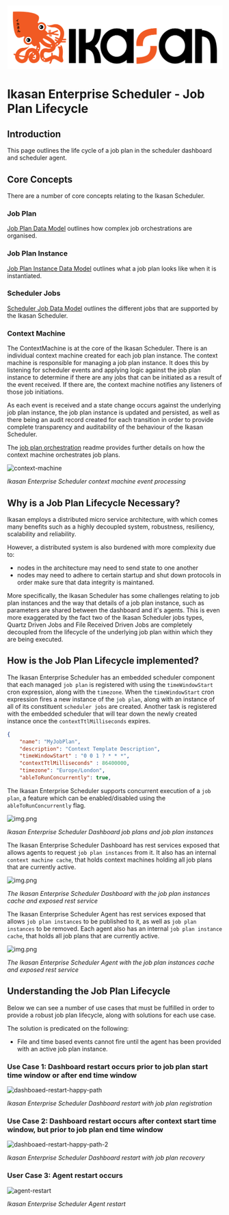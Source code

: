 ![IKASAN](../../../../developer/docs/quickstart-images/Ikasan-title-transparent.png)

# Ikasan Enterprise Scheduler - Job Plan Lifecycle

## Introduction
This page outlines the life cycle of a job plan in the scheduler dashboard and scheduler agent.

## Core Concepts
There are a number of core concepts relating to the Ikasan Scheduler.

### Job Plan
[Job Plan Data Model](../model/job-plan-data-model.md) outlines how complex job orchestrations are organised.

### Job Plan Instance
[Job Plan Instance Data Model](../model/job-plan-instance-data-model.md) outlines what a job plan looks like when it is instantiated.

### Scheduler Jobs
[Scheduler Job Data Model](../model/scheduler-job-data-model.md) outlines the different jobs that are supported by the Ikasan Scheduler.

### Context Machine
The ContextMachine is at the core of the Ikasan Scheduler. There is an individual context machine created for each job plan instance. 
The context machine is responsible for managing a job plan instance. It does this by listening for scheduler events and applying logic 
against the job plan instance to determine if there are any jobs that can be initiated as a result of the event received. If there are, 
the context machine notifies any listeners of those job initiations.

As each event is received and a state change occurs against the underlying job plan instance, the job plan instance 
is updated and persisted, as well as there being an audit record created for each transition in order to provide complete transparency 
and auditability of the behaviour of the Ikasan Scheduler. 

The [job plan orchestration](./job-plan-orchestration.md) readme provides further details on how the context machine orchestrates job plans.

![context-machine](../../../images/context-machine-white.png)

*Ikasan Enterprise Scheduler context machine event processing*

## Why is a Job Plan Lifecycle Necessary?
Ikasan employs a distributed micro service architecture, with which comes many benefits such as a highly decoupled system, robustness, 
resiliency, scalability and reliability.

However, a distributed system is also burdened with more complexity due to:

- nodes in the architecture may need to send state to one another
- nodes may need to adhere to certain startup and shut down protocols in order make sure that data integrity is maintaned.

More specifically, the Ikasan Scheduler has some challenges relating to job plan instances and the way that details of a job plan instance, 
such as parameters are shared between the dashboard and it's agents. This is even more exaggerated by the fact two of the Ikasan Scheduler 
jobs types, Quartz Driven Jobs and File Received Driven Jobs are completely decoupled from the lifecycle of the underlying job plan within 
which they are being executed. 

## How is the Job Plan Lifecycle implemented?
The Ikasan Enterprise Scheduler has an embedded scheduler component that each managed `job plan` is registered with using 
the `timeWindowStart` cron expression, along with the `timezone`. When the `timeWindowStart` cron expression fires a new
instance of the `job plan`, along with an instance of all of its constituent `scheduler jobs` are created. Another task is
registered with the embedded scheduler that will tear down the newly created instance once the `contextTtlMilliseconds` expires. 

```json
{
    "name": "MyJobPlan",
    "description": "Context Template Description",
    "timeWindowStart" : "0 0 1 ? * * *",
    "contextTtlMilliseconds" : 86400000,
    "timezone": "Europe/London",
    "ableToRunConcurrently": true,

```
The Ikasan Enterprise Scheduler supports concurrent execution of a `job plan`, a feature which can be enabled/disabled using the
`ableToRunConcurrently` flag.

![img.png](../../../images/job-plan-lifecycle-white.png)

*Ikasan Enterprise Scheduler Dashboard job plans and job plan instances*

The Ikasan Enterprise Scheduler Dashboard has rest services exposed that allows agents to request `job plan instances` from it. It 
also has an internal `context machine cache`, that holds context machines holding all job plans that are currently active.

![img.png](../../../images/ikasan-scheduler-dashboard-with-context-machine-cache-white.png)

*The Ikasan Enterprise Scheduler Dashboard with the job plan instances cache and exposed rest service*

The Ikasan Enterprise Scheduler Agent has rest services exposed that allows `job plan instances` to be published to it, as well
as `job plan instances` to be removed. Each agent also has an internal `job plan instance cache`, that holds all job plans that
are currently active.

![img.png](../../../images/agent-context-instance-cache-white.png)

*The Ikasan Enterprise Scheduler Agent with the job plan instances cache and exposed rest service*

## Understanding the Job Plan Lifecycle
Below we can see a number of use cases that must be fulfilled in order to provide a robust job plan lifecycle, along with 
solutions for each use case. 

The solution is predicated on the following:

- File and time based events cannot fire until the agent has been provided with an active job plan instance.

### Use Case 1: Dashboard restart occurs prior to job plan start time window or after end time window

![dashboaed-restart-happy-path](../../../images/dashboard-restart-lifecycle-white.png)

*Ikasan Enterprise Scheduler Dashboard restart with job plan registration*

### Use Case 2: Dashboard restart occurs after context start time window, but prior to job plan end time window

![dashboaed-restart-happy-path-2](../../../images/dashboard-restart-after-context-start-white.png)

*Ikasan Enterprise Scheduler Dashboard restart with job plan recovery*

### User Case 3: Agent restart occurs

![agent-restart](../../../images/agent-restart-white.png)

*Ikasan Enterprise Scheduler Agent restart*